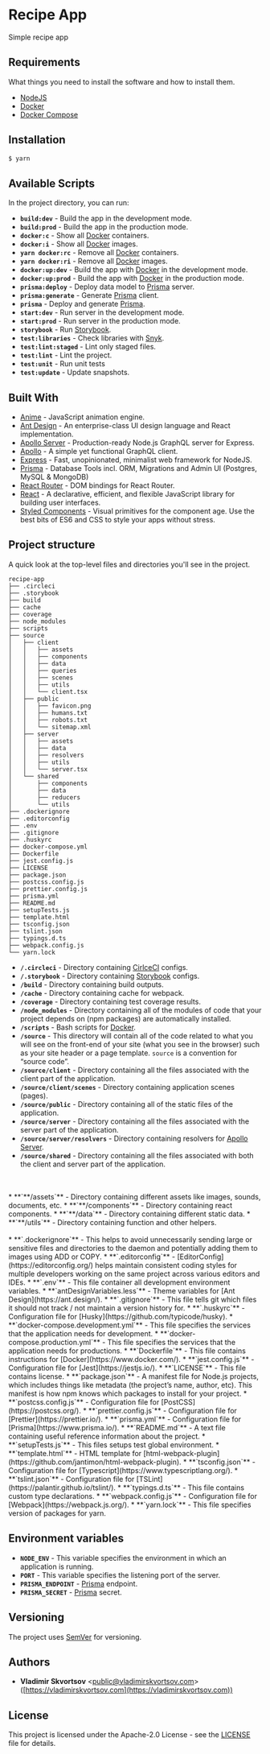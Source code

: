 # Recipe App

Simple recipe app


## Requirements

What things you need to install the software and how to install them.

* [NodeJS](https://nodejs.org/)
* [Docker](https://www.docker.com/)
* [Docker Compose](https://github.com/docker/compose)


## Installation

```sh
$ yarn
```


## Available Scripts

In the project directory, you can run:

* **`build:dev`** - Build the app in the development mode.
* **`build:prod`** - Build the app in the production mode.
* **`docker:c`** - Show all [Docker](https://www.docker.com/) containers.
* **`docker:i`** - Show all [Docker](https://www.docker.com/) images.
* **`yarn docker:rc`** - Remove all [Docker](https://www.docker.com/) containers.
* **`yarn docker:ri`** - Remove all [Docker](https://www.docker.com/) images.
* **`docker:up:dev`** - Build the app with [Docker](https://www.docker.com/) in the development mode.
* **`docker:up:prod`** - Build the app with [Docker](https://www.docker.com/) in the production mode.
* **`prisma:deploy`** - Deploy data model to [Prisma](https://www.prisma.io/) server.
* **`prisma:generate`** - Generate [Prisma](https://www.prisma.io/) client.
* **`prisma`** - Deploy and generate [Prisma](https://www.prisma.io/).
* **`start:dev`** - Run server in the development mode.
* **`start:prod`** - Run server in the production mode.
* **`storybook`** - Run [Storybook](https://storybook.js.org/).
* **`test:libraries`** - Check libraries with [Snyk](https://snyk.io/).
* **`test:lint:staged`** - Lint only staged files.
* **`test:lint`** - Lint the project.
* **`test:unit`** - Run unit tests
* **`test:update`** - Update snapshots.


## Built With

* [Anime](https://github.com/juliangarnier/anime/) - JavaScript animation engine.
* [Ant Design](https://github.com/ant-design/ant-design) - An enterprise-class UI design language and React implementation.
* [Apollo Server](https://github.com/apollographql/apollo-server/tree/master/packages/apollo-server-express) - Production-ready Node.js GraphQL server for Express.
* [Apollo](https://github.com/apollographql/apollo-client) - A simple yet functional GraphQL client.
* [Express](https://expressjs.com/) - Fast, unopinionated, minimalist web framework for NodeJS.
* [Prisma](https://www.prisma.io/) - Database Tools incl. ORM, Migrations and Admin UI (Postgres, MySQL & MongoDB)
* [React Router](https://github.com/ReactTraining/react-router) - DOM bindings for React Router.
* [React](https://github.com/facebook/react) - A declarative, efficient, and flexible JavaScript library for building user interfaces.
* [Styled Components](https://github.com/styled-components/styled-components) - Visual primitives for the component age. Use the best bits of ES6 and CSS to style your apps without stress.


## Project structure

A quick look at the top-level files and directories you'll see in the project.

    recipe-app
    ├── .circleci
    ├── .storybook
    ├── build
    ├── cache
    ├── coverage
    ├── node_modules
    ├── scripts
    ├── source
    │   ├── client
    │   │   ├── assets
    │   │   ├── components
    │   │   ├── data
    │   │   ├── queries
    │   │   ├── scenes
    │   │   ├── utils
    │   │   └── client.tsx
    │   ├── public
    │   │   ├── favicon.png
    │   │   ├── humans.txt
    │   │   ├── robots.txt
    │   │   └── sitemap.xml
    │   ├── server
    │   │   ├── assets
    │   │   ├── data
    │   │   ├── resolvers
    │   │   ├── utils
    │   │   └── server.tsx
    │   └── shared
    │       ├── components
    │       ├── data
    │       ├── reducers
    │       └── utils
    ├── .dockerignore
    ├── .editorconfig
    ├── .env
    ├── .gitignore
    ├── .huskyrc
    ├── docker-compose.yml
    ├── Dockerfile
    ├── jest.config.js
    ├── LICENSE
    ├── package.json
    ├── postcss.config.js
    ├── prettier.config.js
    ├── prisma.yml
    ├── README.md
    ├── setupTests.js
    ├── template.html
    ├── tsconfig.json
    ├── tslint.json
    ├── typings.d.ts
    ├── webpack.config.js
    └── yarn.lock

* **`/.circleci`** - Directory containing [CirlceCI](https://circleci.com/) configs.
* **`/.storybook`** - Directory containing [Storybook](https://storybook.js.org/) configs.
* **`/build`** - Directory containing build outputs.
* **`/cache`** - Directory containing cache for webpack.
* **`/coverage`** - Directory containing test coverage results.
* **`/node_modules`** - Directory containing all of the modules of code that your project depends on (npm packages) are automatically installed.
* **`/scripts`** - Bash scripts for [Docker](https://www.docker.com/).
* **`/source`** - This directory will contain all of the code related to what you will see on the front-end of your site (what you see in the browser) such as your site header or a page template. `source` is a convention for “source code”.
* **`/source/client`** - Directory containing all the files associated with the client part of the application.
* **`/source/client/scenes`** - Directory containing application scenes (pages).
* **`/source/public`** - Directory containing all of the static files of the application.
* **`/source/server`** - Directory containing all the files associated with the server part of the application.
* **`/source/server/resolvers`** - Directory containing resolvers for [Apollo Server](https://github.com/apollographql/apollo-server).
* **`/source/shared`** - Directory containing all the files associated with both the client and server part of the application.
<br>
<br>
* **`**/assets`** - Directory containing different assets like images, sounds, documents, etc.
* **`**/components`** - Directory containing react components.
* **`**/data`** - Directory containing different static data.
* **`**/utils`** - Directory containing function and other helpers.
<br>
<br>
* **`.dockerignore`** - This helps to avoid unnecessarily sending large or sensitive files and directories to the daemon and potentially adding them to images using ADD or COPY.
* **`.editorconfig`** - [EditorConfig](https://editorconfig.org/) helps maintain consistent coding styles for multiple developers working on the same project across various editors and IDEs.
* **`.env`** - This file container all development environment variables.
* **`antDesignVariables.less`** - Theme variables for [Ant Design](https://ant.design/).
* **`.gitignore`** - This file tells git which files it should not track / not maintain a version history for.
* **`.huskyrc`** - Configuration file for [Husky](https://github.com/typicode/husky).
* **`docker-compose.development.yml`** - This file specifies the services that the application needs for development.
* **`docker-compose.production.yml`** - This file specifies the services that the application needs for productions.
* **`Dockerfile`** - This file contains instructions for [Docker](https://www.docker.com/).
* **`jest.config.js`** - Configuration file for [Jest](https://jestjs.io/).
* **`LICENSE`** - This file contains license.
* **`package.json`** - A manifest file for Node.js projects, which includes things like metadata (the project’s name, author, etc). This manifest is how npm knows which packages to install for your project.
* **`postcss.config.js`** - Configuration file for [PostCSS](https://postcss.org/).
* **`prettier.config.js`** - Configuration file for [Prettier](https://prettier.io/).
* **`prisma.yml`** - Configuration file for [Prisma](https://www.prisma.io/).
* **`README.md`** - A text file containing useful reference information about the project.
* **`setupTests.js`** - This files setups test global environment.
* **`template.html`** - HTML template for [html-webpack-plugin](https://github.com/jantimon/html-webpack-plugin).
* **`tsconfig.json`** - Configuration file for [Typescript](https://www.typescriptlang.org/).
* **`tslint.json`** - Configuration file for [TSLint](https://palantir.github.io/tslint/).
* **`typings.d.ts`** - This file contains custom type declarations.
* **`webpack.config.js`** - Configuration file for [Webpack](https://webpack.js.org/).
* **`yarn.lock`** - This file specifies version of packages for yarn.


## Environment variables

* **`NODE_ENV`** - This variable specifies the environment in which an application is running.
* **`PORT`** - This variable specifies the listening port of the server.
* **`PRISMA_ENDPOINT`** - [Prisma](https://www.prisma.io/) endpoint.
* **`PRISMA_SECRET`** - [Prisma](https://www.prisma.io/) secret.


## Versioning

The project uses [SemVer](http://semver.org/) for versioning.


## Authors

* **Vladimir Skvortsov** <[public@vladimirskvortsov.com](mailto:public@vladimirskvortsov.com)> ([https://vladimirskvortsov.com](https://vladimirskvortsov.com))


## License

This project is licensed under the Apache-2.0 License - see the [LICENSE](LICENSE) file for details.
